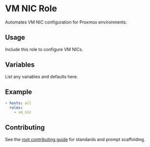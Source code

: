 # VM NIC Role

Automates VM NIC configuration for Proxmox environments.

## Usage
Include this role to configure VM NICs.

## Variables
List any variables and defaults here.

## Example
```yaml
- hosts: all
  roles:
    - vm_nic
```

## Contributing
See the [root contributing guide](../../docs/contributing.md) for standards and prompt scaffolding.